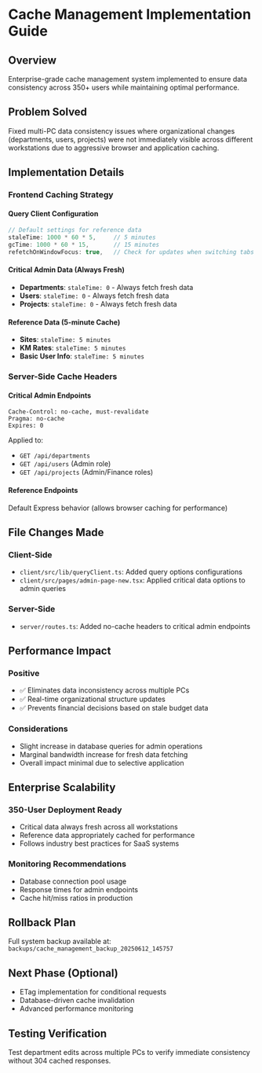 # Cache Management Implementation Guide

## Overview
Enterprise-grade cache management system implemented to ensure data consistency across 350+ users while maintaining optimal performance.

## Problem Solved
Fixed multi-PC data consistency issues where organizational changes (departments, users, projects) were not immediately visible across different workstations due to aggressive browser and application caching.

## Implementation Details

### Frontend Caching Strategy

#### Query Client Configuration
```typescript
// Default settings for reference data
staleTime: 1000 * 60 * 5,     // 5 minutes
gcTime: 1000 * 60 * 15,       // 15 minutes
refetchOnWindowFocus: true,   // Check for updates when switching tabs
```

#### Critical Admin Data (Always Fresh)
- **Departments**: `staleTime: 0` - Always fetch fresh data
- **Users**: `staleTime: 0` - Always fetch fresh data  
- **Projects**: `staleTime: 0` - Always fetch fresh data

#### Reference Data (5-minute Cache)
- **Sites**: `staleTime: 5 minutes`
- **KM Rates**: `staleTime: 5 minutes`
- **Basic User Info**: `staleTime: 5 minutes`

### Server-Side Cache Headers

#### Critical Admin Endpoints
```http
Cache-Control: no-cache, must-revalidate
Pragma: no-cache
Expires: 0
```

Applied to:
- `GET /api/departments`
- `GET /api/users` (Admin role)
- `GET /api/projects` (Admin/Finance roles)

#### Reference Endpoints
Default Express behavior (allows browser caching for performance)

## File Changes Made

### Client-Side
- `client/src/lib/queryClient.ts`: Added query options configurations
- `client/src/pages/admin-page-new.tsx`: Applied critical data options to admin queries

### Server-Side  
- `server/routes.ts`: Added no-cache headers to critical admin endpoints

## Performance Impact

### Positive
- ✅ Eliminates data inconsistency across multiple PCs
- ✅ Real-time organizational structure updates
- ✅ Prevents financial decisions based on stale budget data

### Considerations
- Slight increase in database queries for admin operations
- Marginal bandwidth increase for fresh data fetching
- Overall impact minimal due to selective application

## Enterprise Scalability

### 350-User Deployment Ready
- Critical data always fresh across all workstations
- Reference data appropriately cached for performance
- Follows industry best practices for SaaS systems

### Monitoring Recommendations
- Database connection pool usage
- Response times for admin endpoints
- Cache hit/miss ratios in production

## Rollback Plan
Full system backup available at: `backups/cache_management_backup_20250612_145757`

## Next Phase (Optional)
- ETag implementation for conditional requests
- Database-driven cache invalidation
- Advanced performance monitoring

## Testing Verification
Test department edits across multiple PCs to verify immediate consistency without 304 cached responses.